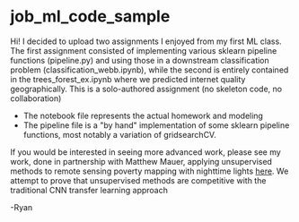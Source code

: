 # job_ml_code_sample
Hi!
I decided to upload two assignments I enjoyed from my first ML class.  The first assignment consisted of implementing various sklearn pipeline functions (pipeline.py) and using those in a downstream classification problem (classification_webb.ipynb), while the second is entirely contained in the trees_forest_ex.ipynb where we predicted internet quality geographically.  This is a solo-authored assignment (no skeleton code, no collaboration)
  - The notebook file represents the actual homework and modeling
  - The pipeline file is a "by hand" implementation of some sklearn pipeline functions, most notably a variation of gridsearchCV.

If you would be interested in seeing more advanced work, please see my work, done in partnership with Matthew Mauer, applying unsupervised methods to remote sensing poverty mapping with nighttime lights [here](https://github.com/ryanmwebb/detecting_poverty).  We attempt to prove that unsupervised methods are competitive with the traditional CNN transfer learning approach 

-Ryan
